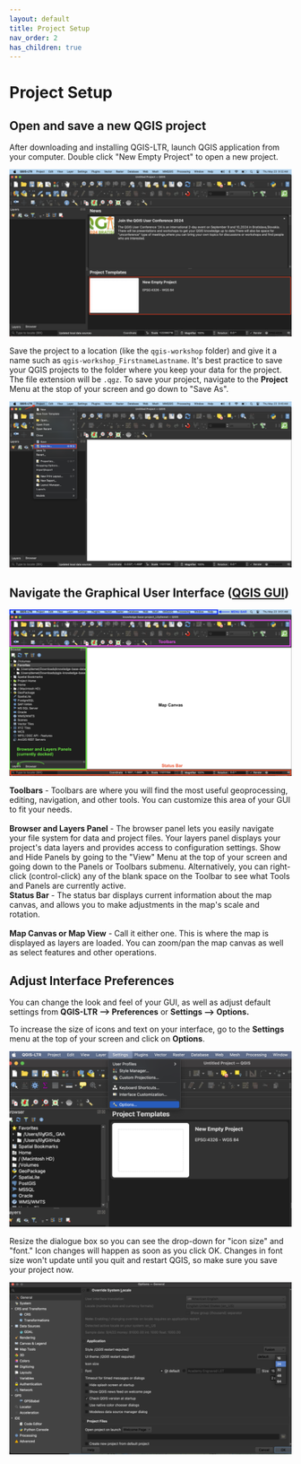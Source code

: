 ```yaml
---
layout: default
title: Project Setup
nav_order: 2
has_children: true
---
```

# Project Setup

## Open and save a new QGIS project
After downloading and installing QGIS-LTR, launch  QGIS application from your computer. Double click "New Empty Project" to open a new project. 

![open empty project](./images/new-empty-project_20240523.png)

Save the project to a location (like the `qgis-workshop`  folder) and give it a name such as `qgis-workshop_FirstnameLastname`. It's best practice to save your QGIS projects to the folder where you keep your data for the project. The file extension will be `.qgz`. To save your project, navigate to the **Project** Menu at the stop of your screen and go down to "Save As". 

![save as](./images/save-as_20240523.png)

## Navigate the Graphical User Interface ([QGIS GUI](https://docs.qgis.org/3.34/en/docs/user_manual/introduction/qgis_gui.html#qgis-gui))



![qgis gui](./images/qgis-gui_20240523.png)

**Toolbars** - Toolbars are where you will find the most useful geoprocessing, editing, navigation, and other tools. You can customize this area of your GUI to fit your needs. 
<br>   
**Browser and Layers Panel** - The browser panel lets you easily navigate your file system for data and project files. Your layers panel displays your project's data layers and provides access to configuration settings. Show and Hide Panels by going to the "View" Menu at the top of your screen and going down to the Panels or Toolbars submenu. Alternatively, you can right-click (control-click) any of the blank space on the Toolbar to see what Tools and Panels are currently active. 
<br>
**Status Bar** - The status bar displays current information about the map canvas, and allows you to make adjustments in the map's scale and rotation.    
<br>
**Map Canvas or Map View** - Call it either one. This is where the map is displayed as layers are loaded. You can zoom/pan the map canvas as well as select features and other operations.

## Adjust Interface Preferences 
You can change the look and feel of your GUI, as well as adjust default settings from **QGIS-LTR --> Preferences** or **Settings --> Options.** 

To increase the size of icons and text on your interface, go to the **Settings** menu at the top of your screen and click on **Options**.
   
![system-settings](./images/settings.png)

Resize the dialogue box so you can see the drop-down for "icon size" and "font." Icon changes will happen as soon as you click OK. Changes in font size won't update until you quit and restart QGIS, so make sure you save your project now. 
   
![system-preferences](./images/system-preferences.png)


<!-- ## Project Properties
(check what measurement units are under project properties -> general) 
also where to go and look for project CRS all those other things you might need for other projects -->


